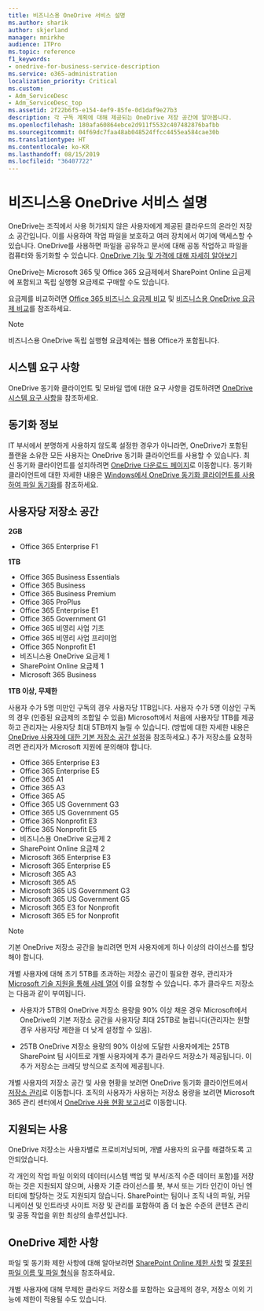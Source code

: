 ```yaml
---
title: 비즈니스용 OneDrive 서비스 설명
ms.author: sharik
author: skjerland
manager: mnirkhe
audience: ITPro
ms.topic: reference
f1_keywords:
- onedrive-for-business-service-description
ms.service: o365-administration
localization_priority: Critical
ms.custom:
- Adm_ServiceDesc
- Adm_ServiceDesc_top
ms.assetid: 2f22b6f5-e154-4ef9-85fe-0d1daf9e27b3
description: 각 구독 계획에 대해 제공되는 OneDrive 저장 공간에 알아봅니다.
ms.openlocfilehash: 180afa60864ebce2d911f5532c407482876bafbb
ms.sourcegitcommit: 04f69dc7faa48ab048524ffcc4455ea584cae30b
ms.translationtype: HT
ms.contentlocale: ko-KR
ms.lasthandoff: 08/15/2019
ms.locfileid: "36407722"
---
```

# <a name="onedrive-for-business-service-description"></a>비즈니스용 OneDrive 서비스 설명

OneDrive는 조직에서 사용 허가되지 않은 사용자에게 제공된 클라우드의 온라인 저장소 공간입니다. 이를 사용하여 작업 파일을 보호하고 여러 장치에서 여기에 액세스할 수 있습니다. OneDrive를 사용하면 파일을 공유하고 문서에 대해 공동 작업하고 파일을 컴퓨터와 동기화할 수 있습니다. [OneDrive 기능 및 가격에 대해 자세히 알아보기](https://go.microsoft.com/fwlink/?linkid=850345) 
  
OneDrive는 Microsoft 365 및 Office 365 요금제에서 SharePoint Online 요금제에 포함되고 독립 실행형 요금제로 구매할 수도 있습니다. 
    
요금제를 비교하려면 [Office 365 비즈니스 요금제 비교](https://go.microsoft.com/fwlink/?linkid=799177) 및 [비즈니스용 OneDrive 요금제 비교](https://products.office.com/ko-KR/onedrive-for-business/compare-onedrive-for-business-plans)를 참조하세요. 
  
> [!NOTE]
> 비즈니스용 OneDrive 독립 실행형 요금제에는 웹용 Office가 포함됩니다. 
  
## <a name="system-requirements"></a>시스템 요구 사항

OneDrive 동기화 클라이언트 및 모바일 앱에 대한 요구 사항을 검토하려면 [OneDrive 시스템 요구 사항](https://go.microsoft.com/fwlink/?linkid=837584)을 참조하세요.
  
## <a name="about-sync"></a>동기화 정보

IT 부서에서 분명하게 사용하지 않도록 설정한 경우가 아니라면, OneDrive가 포함된 플랜을 소유한 모든 사용자는 OneDrive 동기화 클라이언트를 사용할 수 있습니다. 최신 동기화 클라이언트를 설치하려면 [OneDrive 다운로드 페이지](https://onedrive.live.com/about/download/)로 이동합니다. 동기화 클라이언트에 대한 자세한 내용은 [Windows에서 OneDrive 동기화 클라이언트를 사용하여 파일 동기화](https://support.office.com/article/sync-files-with-the-onedrive-sync-client-in-windows-615391c4-2bd3-4aae-a42a-858262e42a49)를 참조하세요.
  
## <a name="storage-space-per-user"></a>사용자당 저장소 공간

**2GB**

- Office 365 Enterprise F1

**1TB**

- Office 365 Business Essentials
- Office 365 Business
- Office 365 Business Premium
- Office 365 ProPlus
- Office 365 Enterprise E1
- Office 365 Government G1
- Office 365 비영리 사업 기초
- Office 365 비영리 사업 프리미엄
- Office 365 Nonprofit E1
- 비즈니스용 OneDrive 요금제 1
- SharePoint Online 요금제 1
- Microsoft 365 Business

**1TB 이상, 무제한**
 
사용자 수가 5명 미만인 구독의 경우 사용자당 1TB입니다. 사용자 수가 5명 이상인 구독의 경우 (인증된 요금제의 조합일 수 있음) Microsoft에서 처음에 사용자당 1TB를 제공하고 관리자는 사용자당 최대 5TB까지 늘릴 수 있습니다. (방법에 대한 자세한 내용은 [OneDrive 사용자에 대한 기본 저장소 공간 설정](/onedrive/set-default-storage-space)을 참조하세요.) 추가 저장소를 요청하려면 관리자가 Microsoft 지원에 문의해야 합니다.

- Office 365 Enterprise E3
- Office 365 Enterprise E5
- Office 365 A1
- Office 365 A3
- Office 365 A5
- Office 365 US Government G3
- Office 365 US Government G5
- Office 365 Nonprofit E3
- Office 365 Nonprofit E5
- 비즈니스용 OneDrive 요금제 2
- SharePoint Online 요금제 2
- Microsoft 365 Enterprise E3
- Microsoft 365 Enterprise E5
- Microsoft 365 A3
- Microsoft 365 A5
- Microsoft 365 US Government G3
- Microsoft 365 US Government G5
- Microsoft 365 E3 for Nonprofit
- Microsoft 365 E5 for Nonprofit

> [!NOTE]
> 기본 OneDrive 저장소 공간을 늘리려면 먼저 사용자에게 하나 이상의 라이선스를 할당해야 합니다. 
  
개별 사용자에 대해 초기 5TB를 초과하는 저장소 공간이 필요한 경우, 관리자가 [Microsoft 기술 지원을 통해 사례 열어](https://go.microsoft.com/fwlink/?linkid=869559) 이를 요청할 수 있습니다. 추가 클라우드 저장소는 다음과 같이 부여됩니다. 
  
- 사용자가 5TB의 OneDrive 저장소 용량을 90% 이상 채운 경우 Microsoft에서 OneDrive의 기본 저장소 공간을 사용자당 최대 25TB로 늘립니다(관리자는 원할 경우 사용자당 제한을 더 낮게 설정할 수 있음). 
    
- 25TB OneDrive 저장소 용량의 90% 이상에 도달한 사용자에게는 25TB SharePoint 팀 사이트로 개별 사용자에게 추가 클라우드 저장소가 제공됩니다. 이 추가 저장소는 크레딧 방식으로 조직에 제공됩니다.
    
개별 사용자의 저장소 공간 및 사용 현황을 보려면 OneDrive 동기화 클라이언트에서 [저장소 관리](https://support.office.com/article/31519161-059C-4764-B6F8-F5CD29F7FE68)로 이동합니다. 조직의 사용자가 사용하는 저장소 용량을 보려면 Microsoft 365 관리 센터에서 [OneDrive 사용 현황 보고서](/office365/admin/activity-reports/onedrive-for-business-usage)로 이동합니다. 
   
## <a name="supported-uses"></a>지원되는 사용

OneDrive 저장소는 사용자별로 프로비저닝되며, 개별 사용자의 요구를 해결하도록 고안되었습니다.
  
각 개인의 작업 파일 이외의 데이터(시스템 백업 및 부서/조직 수준 데이터 포함)를 저장하는 것은 지원되지 않으며, 사용자 기준 라이선스를 봇, 부서 또는 기타 인간이 아닌 엔터티에 할당하는 것도 지원되지 않습니다. SharePoint는 팀이나 조직 내의 파일, 커뮤니케이션 및 인트라넷 사이트 저장 및 관리를 포함하여 좀 더 높은 수준의 콘텐츠 관리 및 공동 작업을 위한 최상의 솔루션입니다.
  
## <a name="onedrive-limits"></a>OneDrive 제한 사항

파일 및 동기화 제한 사항에 대해 알아보려면 [SharePoint Online 제한 사항](/office365/servicedescriptions/sharepoint-online-service-description/sharepoint-online-limits) 및 [잘못된 파일 이름 및 파일 형식](https://support.office.com/article/64883a5d-228e-48f5-b3d2-eb39e07630fa)을 참조하세요.
  
개별 사용자에 대해 무제한 클라우드 저장소를 포함하는 요금제의 경우, 저장소 이외 기능에 제한이 적용될 수도 있습니다. 
  

